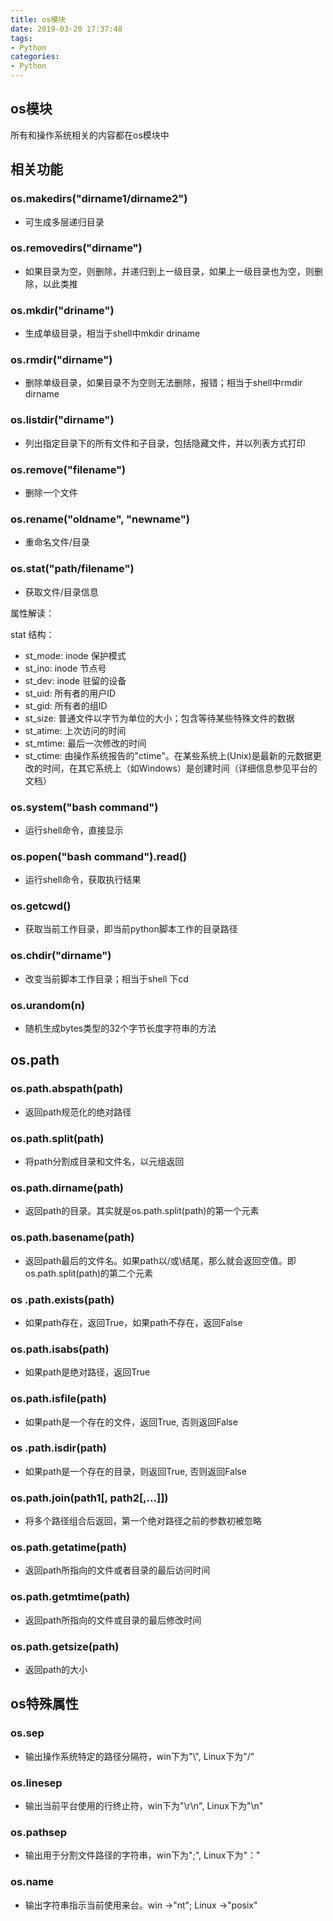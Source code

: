 ```yaml
---
title: os模块
date: 2019-03-20 17:37:48
tags:
- Python
categories:
- Python
---
```


## os模块

  所有和操作系统相关的内容都在os模块中



## 相关功能

### os.makedirs("dirname1/dirname2")

- 可生成多层递归目录



### os.removedirs("dirname")

- 如果目录为空，则删除，并递归到上一级目录，如果上一级目录也为空，则删除，以此类推



### os.mkdir("driname")

- 生成单级目录，相当于shell中mkdir driname



### os.rmdir("dirname")

- 删除单级目录，如果目录不为空则无法删除，报错；相当于shell中rmdir dirname



### os.listdir("dirname")

- 列出指定目录下的所有文件和子目录，包括隐藏文件，并以列表方式打印



### os.remove("filename")

- 删除一个文件



### os.rename("oldname", "newname")

- 重命名文件/目录



### os.stat("path/filename")

- 获取文件/目录信息

属性解读：

stat 结构：

- st_mode: inode 保护模式
- st_ino: inode 节点号
- st_dev: inode 驻留的设备
- st_uid: 所有者的用户ID
- st_gid: 所有者的组ID
- st_size: 普通文件以字节为单位的大小；包含等待某些特殊文件的数据
- st_atime: 上次访问的时间
- st_mtime: 最后一次修改的时间
- st_ctime: 由操作系统报告的"ctime"。在某些系统上(Unix)是最新的元数据更改的时间，在其它系统上（如Windows）是创建时间（详细信息参见平台的文档）



### os.system("bash command") 

- 运行shell命令，直接显示



### os.popen("bash command").read()

- 运行shell命令，获取执行结果



### os.getcwd()

- 获取当前工作目录，即当前python脚本工作的目录路径



### os.chdir("dirname")

- 改变当前脚本工作目录；相当于shell 下cd



### os.urandom(n)

- 随机生成bytes类型的32个字节长度字符串的方法



## os.path

### os.path.abspath(path)

- 返回path规范化的绝对路径

### os.path.split(path)

- 将path分割成目录和文件名，以元组返回

### os.path.dirname(path)

- 返回path的目录。其实就是os.path.split(path)的第一个元素

### os.path.basename(path)

- 返回path最后的文件名。如果path以/或\结尾，那么就会返回空值。即os.path.split(path)的第二个元素

### os .path.exists(path)

- 如果path存在，返回True，如果path不存在，返回False

### os.path.isabs(path)

- 如果path是绝对路径，返回True

### os.path.isfile(path)

- 如果path是一个存在的文件，返回True, 否则返回False

### os .path.isdir(path)

- 如果path是一个存在的目录，则返回True, 否则返回False

### os.path.join(path1[, path2[,...]])

- 将多个路径组合后返回，第一个绝对路径之前的参数初被忽略

### os.path.getatime(path)

- 返回path所指向的文件或者目录的最后访问时间

### os.path.getmtime(path)

- 返回path所指向的文件或目录的最后修改时间

### os.path.getsize(path)

- 返回path的大小



## os特殊属性

### os.sep

- 输出操作系统特定的路径分隔符，win下为"\\", Linux下为"/"

### os.linesep

- 输出当前平台使用的行终止符，win下为"\r\n", Linux下为"\n"

### os.pathsep

- 输出用于分割文件路径的字符串，win下为";", Linux下为"："

### os.name

- 输出字符串指示当前使用来台。win ->"nt"; Linux ->"posix"
